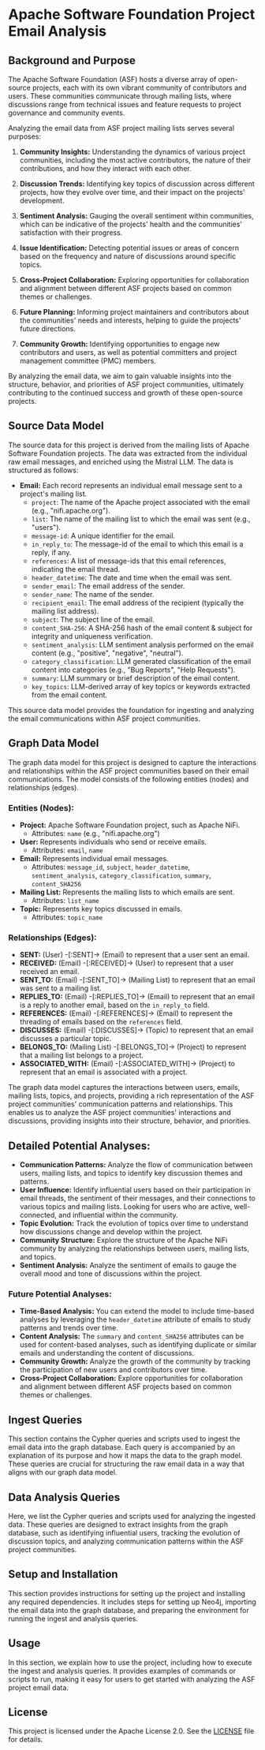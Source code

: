 # Apache Software Foundation Project Email Analysis

## Background and Purpose

The Apache Software Foundation (ASF) hosts a diverse array of open-source projects, each with its own vibrant community of contributors and users. These communities communicate through mailing lists, where discussions range from technical issues and feature requests to project governance and community events.

Analyzing the email data from ASF project mailing lists serves several purposes:

1. **Community Insights:** Understanding the dynamics of various project communities, including the most active contributors, the nature of their contributions, and how they interact with each other.

2. **Discussion Trends:** Identifying key topics of discussion across different projects, how they evolve over time, and their impact on the projects' development.

3. **Sentiment Analysis:** Gauging the overall sentiment within communities, which can be indicative of the projects' health and the communities' satisfaction with their progress.

4. **Issue Identification:** Detecting potential issues or areas of concern based on the frequency and nature of discussions around specific topics.

5. **Cross-Project Collaboration:** Exploring opportunities for collaboration and alignment between different ASF projects based on common themes or challenges.

6. **Future Planning:** Informing project maintainers and contributors about the communities' needs and interests, helping to guide the projects' future directions.

7. **Community Growth:** Identifying opportunities to engage new contributors and users, as well as potential committers and project management committee (PMC) members.

By analyzing the email data, we aim to gain valuable insights into the structure, behavior, and priorities of ASF project communities, ultimately contributing to the continued success and growth of these open-source projects.

## Source Data Model

The source data for this project is derived from the mailing lists of Apache Software Foundation projects. The data was extracted from the individual raw email messages, and enriched using the Mistral LLM. The data is structured as follows:

- **Email:** Each record represents an individual email message sent to a project's mailing list.
  - `project`: The name of the Apache project associated with the email (e.g., "nifi.apache.org").
  - `list`: The name of the mailing list to which the email was sent (e.g., "users").
  - `message-id`: A unique identifier for the email.
  - `in_reply_to`: The message-id of the email to which this email is a reply, if any.
  - `references`: A list of message-ids that this email references, indicating the email thread.
  - `header_datetime`: The date and time when the email was sent.
  - `sender_email`: The email address of the sender.
  - `sender_name`: The name of the sender.
  - `recipient_email`: The email address of the recipient (typically the mailing list address).
  - `subject`: The subject line of the email.
  - `content_SHA-256`: A SHA-256 hash of the email content & subject for integrity and uniqueness verification.
  - `sentiment_analysis`: LLM sentiment analysis performed on the email content (e.g., "positive", "negative", "neutral").
  - `category_classification`: LLM generated classification of the email content into categories (e.g., "Bug Reports", "Help Requests").
  - `summary`: LLM summary or brief description of the email content.
  - `key_topics`: LLM-derived array of key topics or keywords extracted from the email content.

This source data model provides the foundation for ingesting and analyzing the email communications within ASF project communities.

## Graph Data Model

The graph data model for this project is designed to capture the interactions and relationships within the ASF project communities based on their email communications. The model consists of the following entities (nodes) and relationships (edges).

### **Entities (Nodes):**

- **Project:** Apache Software Foundation project, such as Apache NiFi.
  - Attributes: `name` (e.g., "nifi.apache.org")
- **User:** Represents individuals who send or receive emails.
  - Attributes: `email`, `name`
- **Email:** Represents individual email messages.
  - Attributes: `message_id`, `subject`, `header_datetime`, `sentiment_analysis`, `category_classification`, `summary`, `content_SHA256`
- **Mailing List:** Represents the mailing lists to which emails are sent.
  - Attributes: `list_name`
- **Topic:** Represents key topics discussed in emails.
  - Attributes: `topic_name`

### **Relationships (Edges):**

- **SENT:** (User) -[:SENT]-> (Email) to represent that a user sent an email.
- **RECEIVED:** (Email) -[:RECEIVED]-> (User) to represent that a user received an email.
- **SENT_TO:** (Email) -[:SENT_TO]-> (Mailing List) to represent that an email was sent to a mailing list.
- **REPLIES_TO:** (Email) -[:REPLIES_TO]-> (Email) to represent that an email is a reply to another email, based on the `in_reply_to` field.
- **REFERENCES:** (Email) -[:REFERENCES]-> (Email) to represent the threading of emails based on the `references` field.
- **DISCUSSES:** (Email) -[:DISCUSSES]-> (Topic) to represent that an email discusses a particular topic.
- **BELONGS_TO:** (Mailing List) -[:BELONGS_TO]-> (Project) to represent that a mailing list belongs to a project.
- **ASSOCIATED_WITH:** (Email) -[:ASSOCIATED_WITH]-> (Project) to represent that an email is associated with a project.

The graph data model captures the interactions between users, emails, mailing lists, topics, and projects, providing a rich representation of the ASF project communities' communication patterns and relationships. This enables us to analyze the ASF project communities' interactions and discussions, providing insights into their structure, behavior, and priorities.

## **Detailed Potential Analyses:**

- **Communication Patterns:** Analyze the flow of communication between users, mailing lists, and topics to identify key discussion themes and patterns.
- **User Influence:** Identify influential users based on their participation in email threads, the sentiment of their messages, and their connections to various topics and mailing lists. Looking for users who are active, well-connected, and influential within the community.
- **Topic Evolution:** Track the evolution of topics over time to understand how discussions change and develop within the project.
- **Community Structure:** Explore the structure of the Apache NiFi community by analyzing the relationships between users, mailing lists, and topics.
- **Sentiment Analysis:** Analyze the sentiment of emails to gauge the overall mood and tone of discussions within the project.

### **Future Potential Analyses:**

- **Time-Based Analysis:** You can extend the model to include time-based analyses by leveraging the `header_datetime` attribute of emails to study patterns and trends over time.
- **Content Analysis:** The `summary` and `content_SHA256` attributes can be used for content-based analyses, such as identifying duplicate or similar emails and understanding the content of discussions.
- **Community Growth:** Analyze the growth of the community by tracking the participation of new users and contributors over time.
- **Cross-Project Collaboration:** Explore opportunities for collaboration and alignment between different ASF projects based on common themes or challenges.

## Ingest Queries

This section contains the Cypher queries and scripts used to ingest the email data into the graph database. Each query is accompanied by an explanation of its purpose and how it maps the data to the graph model. These queries are crucial for structuring the raw email data in a way that aligns with our graph data model.

## Data Analysis Queries

Here, we list the Cypher queries and scripts used for analyzing the ingested data. These queries are designed to extract insights from the graph database, such as identifying influential users, tracking the evolution of discussion topics, and analyzing communication patterns within the ASF project communities.

## Setup and Installation

This section provides instructions for setting up the project and installing any required dependencies. It includes steps for setting up Neo4j, importing the email data into the graph database, and preparing the environment for running the ingest and analysis queries.

## Usage

In this section, we explain how to use the project, including how to execute the ingest and analysis queries. It provides examples of commands or scripts to run, making it easy for users to get started with analyzing the ASF project email data.

## License

This project is licensed under the Apache License 2.0. See the [LICENSE](LICENSE.txt) file for details.
